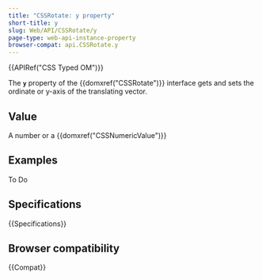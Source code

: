 ```yaml
---
title: "CSSRotate: y property"
short-title: y
slug: Web/API/CSSRotate/y
page-type: web-api-instance-property
browser-compat: api.CSSRotate.y
---
```


{{APIRef("CSS Typed OM")}}

The **`y`** property of the
{{domxref("CSSRotate")}} interface gets and sets the ordinate or y-axis of the
translating vector.

## Value

A number or a {{domxref("CSSNumericValue")}}

## Examples

To Do

## Specifications

{{Specifications}}

## Browser compatibility

{{Compat}}

